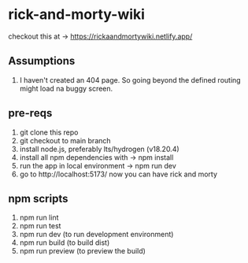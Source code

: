 # rick-and-morty-wiki

checkout this at -> https://rickaandmortywiki.netlify.app/

## Assumptions

1. I haven't created an 404 page. So going beyond the defined routing might load na buggy screen.

## pre-reqs

1. git clone this repo
2. git checkout to main branch
3. install node.js, preferably lts/hydrogen (v18.20.4)
4. install all npm dependencies with -> npm install
5. run the app in local environment -> npm run dev
6. go to http://localhost:5173/ now you can have rick and morty

## npm scripts

1. npm run lint
2. npm run test
3. npm run dev (to run development environment)
4. npm run build (to build dist)
5. npm run preview (to preview the build)
